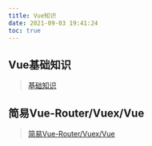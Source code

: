 ```yaml
---
title: Vue知识
date: 2021-09-03 19:41:24
toc: true
---
```


## Vue基础知识
>[基础知识](/All/frame/vue/basic "基础知识")

## 简易Vue-Router/Vuex/Vue
>[简易Vue-Router/Vuex/Vue](/All/frame/vue/write "手写简易Vue/Router/Vuex")

